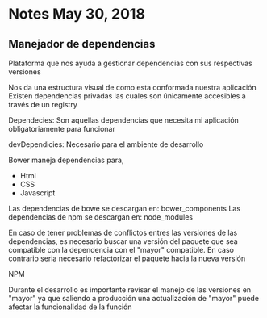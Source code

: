 
# Notes May 30, 2018
## Manejador de dependencias

Plataforma que nos ayuda a gestionar dependencias con sus respectivas versiones

Nos da una estructura visual de como esta conformada nuestra aplicación
Existen dependencias privadas las cuales son únicamente accesibles a través de un registry

Dependecies: Son aquellas dependencias que necesita mi aplicación obligatoriamente para funcionar

devDependicies: Necesario para el ambiente de desarrollo

Bower maneja dependencias para,
 * Html
 * CSS
 * Javascript

Las dependencias de bowe se descargan en: bower_components
Las dependencias de npm se descargan en: node_modules

En caso de tener problemas de conflictos entres las versiones de las dependencias, es necesario buscar una versión del paquete que sea compatible con la dependencia con el "mayor" compatible. En caso contrario seria necesario refactorizar el paquete hacia la nueva versión

NPM

Durante el desarrollo es importante revisar el manejo de las versiones en "mayor" ya que saliendo a producción una actualización de "mayor" puede afectar la funcionalidad de la función
